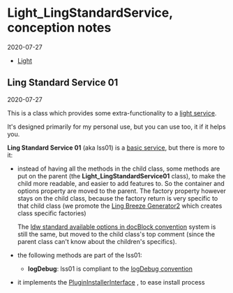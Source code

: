 Light_LingStandardService, conception notes
==============
2020-07-27



- [Light](#ling-standard-service-01)


Ling Standard Service 01
--------------
2020-07-27


This is a class which provides some extra-functionality to a [light service](https://github.com/lingtalfi/Light/blob/master/personal/mydoc/pages/light-service-container.md).

It's designed primarily for my personal use, but you can use too, it if it helps you.




**Ling Standard Service 01** (aka lss01) is a [basic service](https://github.com/lingtalfi/Light_DeveloperWizard/blob/master/doc/pages/conventions.md#basic-service), but there is more to it:

- instead of having all the methods in the child class, some methods are put on the parent (the **Light_LingStandardService01** class), to make the child more readable, and easier to add features to.
    So the container and options property are moved to the parent.
    The factory property however stays on the child class, because the factory return is very specific to that child class (we promote the [Ling Breeze Generator2](https://github.com/lingtalfi/Light_BreezeGenerator/blob/master/doc/pages/ling-breeze-generator-2.md) which creates class specific factories)
    
    The [ldw standard available options in docBlock convention](https://github.com/lingtalfi/Light_DeveloperWizard/blob/master/doc/pages/conventions.md#ldw-standard-available-options-in-docblock)
    system is still the same, but moved to the child class's top comment (since the parent class can't know about the children's specifics).


- the following methods are part of the lss01:
    - **logDebug**: lss01 is compliant to the [logDebug convention](https://github.com/lingtalfi/Light_DeveloperWizard/blob/master/doc/pages/conventions.md#logdebug-method)


- it implements the [PluginInstallerInterface](https://github.com/lingtalfi/Light_PluginInstaller/blob/master/doc/api/Ling/Light_PluginInstaller/PluginInstaller/PluginInstallerInterface.md) , 
    to ease install process
    
    
    
    